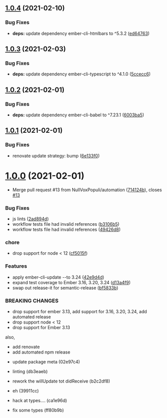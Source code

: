 ## [1.0.4](https://github.com/NullVoxPopuli/ember-lifecycle-component/compare/v1.0.3...v1.0.4) (2021-02-10)


### Bug Fixes

* **deps:** update dependency ember-cli-htmlbars to ^5.3.2 ([ed64763](https://github.com/NullVoxPopuli/ember-lifecycle-component/commit/ed64763f0a11c1957c9319e49ff61543a5b45f1c))

## [1.0.3](https://github.com/NullVoxPopuli/ember-lifecycle-component/compare/v1.0.2...v1.0.3) (2021-02-03)


### Bug Fixes

* **deps:** update dependency ember-cli-typescript to ^4.1.0 ([5ccecc6](https://github.com/NullVoxPopuli/ember-lifecycle-component/commit/5ccecc63b52370aafc3104adf58d7d19cb1b6d40))

## [1.0.2](https://github.com/NullVoxPopuli/ember-lifecycle-component/compare/v1.0.1...v1.0.2) (2021-02-01)


### Bug Fixes

* **deps:** update dependency ember-cli-babel to ^7.23.1 ([6003ba5](https://github.com/NullVoxPopuli/ember-lifecycle-component/commit/6003ba5fc592821549a4a7146dfdb407b8e36053))

## [1.0.1](https://github.com/NullVoxPopuli/ember-lifecycle-component/compare/v1.0.0...v1.0.1) (2021-02-01)


### Bug Fixes

* renovate update strategy: bump ([6e133f0](https://github.com/NullVoxPopuli/ember-lifecycle-component/commit/6e133f02bb7163f3529688fde5be26e0f45b1201))

# [1.0.0](https://github.com/NullVoxPopuli/ember-lifecycle-component/compare/v0.7.0...v1.0.0) (2021-02-01)


* Merge pull request #13 from NullVoxPopuli/automation ([714124b](https://github.com/NullVoxPopuli/ember-lifecycle-component/commit/714124b641a04ad3a0ee1a571f86c321387d2062)), closes [#13](https://github.com/NullVoxPopuli/ember-lifecycle-component/issues/13)


### Bug Fixes

* js lints ([2ad894d](https://github.com/NullVoxPopuli/ember-lifecycle-component/commit/2ad894d1249ced461bcb1ab763bb7412563f31e8))
* workflow tests file had invalid references ([b3106b5](https://github.com/NullVoxPopuli/ember-lifecycle-component/commit/b3106b5c714e92d65aea49e305c6f3421a125057))
* workflow tests file had invalid references ([49426d8](https://github.com/NullVoxPopuli/ember-lifecycle-component/commit/49426d81ec3c5c38d5dca5c6d63015195be93b23))


### chore

* drop support for node < 12 ([cf5015f](https://github.com/NullVoxPopuli/ember-lifecycle-component/commit/cf5015f3ede6f55835b26fbb5a5efac4c65805d6))


### Features

* apply ember-cli-update --to 3.24 ([42e9d4d](https://github.com/NullVoxPopuli/ember-lifecycle-component/commit/42e9d4de786b8ffb7362a7c2a8c286f2020832ee))
* expand test coverage to Ember 3.16, 3.20, 3.24 ([d13a4f9](https://github.com/NullVoxPopuli/ember-lifecycle-component/commit/d13a4f9ffb666688b864ebfe103828679ab6b23e))
* swap out release-it for semantic-release ([bf5833b](https://github.com/NullVoxPopuli/ember-lifecycle-component/commit/bf5833b04c5edc57f2aaad01da3e7e21dcb3e13e))


### BREAKING CHANGES

* drop support for ember 3.13, add support for 3.16, 3.20, 3.24, add automated release
* drop support node < 12
* drop support for Ember 3.13

also,
- add renovate
- add automated npm release

* update package meta (02e97c4)

* linting (db3eaeb)

* rework the willUpdate tot didReceive (b2c2df8)

* eh (39911cc)

* hack at types.... (ca1e96d)

* fix some types (ff80b9b)
